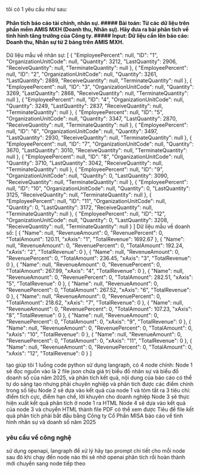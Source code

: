tôi có 1 yêu cầu như sau:
#### Phân tích báo cáo tài chính, nhân sự. ##### Bài toán: Từ các dữ liệu trên phần mềm AMIS MXH (Doanh thu, Nhân sự). Hãy đưa ra bài phân tích về tình hình tăng trưởng của Công ty. ##### Input: Dữ liệu cần lên báo cáo: Doanh thu, Nhân sự từ 2 bảng trên AMIS MXH.
Dữ liệu mẫu về nhân sự:
[
    {
        "EmployeePercent": null,
        "ID": "1",
        "OrganizationUnitCode": null,
        "Quantity": 3212,
        "LastQuantity": 2906,
        "ReceiveQuantity": null,
        "TerminateQuantity": null
    },
    {
        "EmployeePercent": null,
        "ID": "2",
        "OrganizationUnitCode": null,
        "Quantity": 3261,
        "LastQuantity": 2889,
        "ReceiveQuantity": null,
        "TerminateQuantity": null
    },
    {
        "EmployeePercent": null,
        "ID": "3",
        "OrganizationUnitCode": null,
        "Quantity": 3269,
        "LastQuantity": 2868,
        "ReceiveQuantity": null,
        "TerminateQuantity": null
    },
    {
        "EmployeePercent": null,
        "ID": "4",
        "OrganizationUnitCode": null,
        "Quantity": 3249,
        "LastQuantity": 2837,
        "ReceiveQuantity": null,
        "TerminateQuantity": null
    },
    {
        "EmployeePercent": null,
        "ID": "5",
        "OrganizationUnitCode": null,
        "Quantity": 3347,
        "LastQuantity": 2870,
        "ReceiveQuantity": null,
        "TerminateQuantity": null
    },
    {
        "EmployeePercent": null,
        "ID": "6",
        "OrganizationUnitCode": null,
        "Quantity": 3497,
        "LastQuantity": 2930,
        "ReceiveQuantity": null,
        "TerminateQuantity": null
    },
    {
        "EmployeePercent": null,
        "ID": "7",
        "OrganizationUnitCode": null,
        "Quantity": 3670,
        "LastQuantity": 3010,
        "ReceiveQuantity": null,
        "TerminateQuantity": null
    },
    {
        "EmployeePercent": null,
        "ID": "8",
        "OrganizationUnitCode": null,
        "Quantity": 3710,
        "LastQuantity": 3042,
        "ReceiveQuantity": null,
        "TerminateQuantity": null
    },
    {
        "EmployeePercent": null,
        "ID": "9",
        "OrganizationUnitCode": null,
        "Quantity": 0,
        "LastQuantity": 3090,
        "ReceiveQuantity": null,
        "TerminateQuantity": null
    },
    {
        "EmployeePercent": null,
        "ID": "10",
        "OrganizationUnitCode": null,
        "Quantity": 0,
        "LastQuantity": 3125,
        "ReceiveQuantity": null,
        "TerminateQuantity": null
    },
    {
        "EmployeePercent": null,
        "ID": "11",
        "OrganizationUnitCode": null,
        "Quantity": 0,
        "LastQuantity": 3172,
        "ReceiveQuantity": null,
        "TerminateQuantity": null
    },
    {
        "EmployeePercent": null,
        "ID": "12",
        "OrganizationUnitCode": null,
        "Quantity": 0,
        "LastQuantity": 3208,
        "ReceiveQuantity": null,
        "TerminateQuantity": null
    }
]
Dữ liệu mẫu về doanh số:
[
    {
        "Name": null,
        "RevenueAmount": 0,
        "RevenuePercent": 0,
        "TotalAmount": 120.11,
        "xAxis": "1",
        "TotalRevenue": 1692.67
    },
    {
        "Name": null,
        "RevenueAmount": 0,
        "RevenuePercent": 0,
        "TotalAmount": 192.24,
        "xAxis": "2",
        "TotalRevenue": 0
    },
    {
        "Name": null,
        "RevenueAmount": 0,
        "RevenuePercent": 0,
        "TotalAmount": 236.45,
        "xAxis": "3",
        "TotalRevenue": 0
    },
    {
        "Name": null,
        "RevenueAmount": 0,
        "RevenuePercent": 0,
        "TotalAmount": 267.99,
        "xAxis": "4",
        "TotalRevenue": 0
    },
    {
        "Name": null,
        "RevenueAmount": 0,
        "RevenuePercent": 0,
        "TotalAmount": 282.51,
        "xAxis": "5",
        "TotalRevenue": 0
    },
    {
        "Name": null,
        "RevenueAmount": 0,
        "RevenuePercent": 0,
        "TotalAmount": 267.52,
        "xAxis": "6",
        "TotalRevenue": 0
    },
    {
        "Name": null,
        "RevenueAmount": 0,
        "RevenuePercent": 0,
        "TotalAmount": 218.62,
        "xAxis": "7",
        "TotalRevenue": 0
    },
    {
        "Name": null,
        "RevenueAmount": 0,
        "RevenuePercent": 0,
        "TotalAmount": 107.23,
        "xAxis": "8",
        "TotalRevenue": 0
    },
    {
        "Name": null,
        "RevenueAmount": 0,
        "RevenuePercent": 0,
        "TotalAmount": 0,
        "xAxis": "9",
        "TotalRevenue": 0
    },
    {
        "Name": null,
        "RevenueAmount": 0,
        "RevenuePercent": 0,
        "TotalAmount": 0,
        "xAxis": "10",
        "TotalRevenue": 0
    },
    {
        "Name": null,
        "RevenueAmount": 0,
        "RevenuePercent": 0,
        "TotalAmount": 0,
        "xAxis": "11",
        "TotalRevenue": 0
    },
    {
        "Name": null,
        "RevenueAmount": 0,
        "RevenuePercent": 0,
        "TotalAmount": 0,
        "xAxis": "12",
        "TotalRevenue": 0
    }
]

tạo giúp tôi 1 luồng code python sử dụng langraph, có 4 node chính:
Node 1 sẽ đọc nguồn vào là 2 file json chứa giá trị biểu đồ nhân sự và biểu đồ doanh số của năm 2025, và phân tích kết quả, nội dung của báo cáo có thể tự do sáng tạo nhưng phải chuyên nghiệp và phân tích được các điểm chính trong số liệu
Node 2 sẽ dựa vào kết quả của node 1 và tóm tắt ra 3 tiêu chí: điểm tích cực, điểm hạn chế, lời khuyên cho doanh nghiệp
Node 3 sẽ thực hiện xuất kết quả phân tích ở node 1 ra HTML
Node 4 sẽ dựa vào kết quả của node 3 và chuyển HTML thành file PDF có thể xem được
Tiêu đề file kết quả phân tích phải bắt đầu bằng Công ty Cổ Phần MISA báo cáo về tình hình nhân sự và doanh số năm 2025


### yêu cầu về công nghệ

sử dụng openapi, langraph để xử lý
hãy tạo prompt chi tiết cho mỗi node
sau đó khi chạy đến node nào thì sẽ nhờ openai phân tích rồi hoàn thành mới chuyển sang node tiếp theo